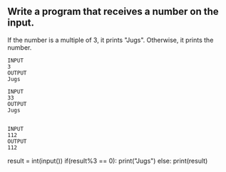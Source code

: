 ## Write a program that receives a number on the input.
If the number is a multiple of 3, it prints "Jugs". 
Otherwise, it prints the number.

```
INPUT 
3 
OUTPUT
Jugs

INPUT 
33
OUTPUT
Jugs


INPUT 
112
OUTPUT
112

```
result = int(input())
if(result%3 == 0):
  print("Jugs")
else:
  print(result)

